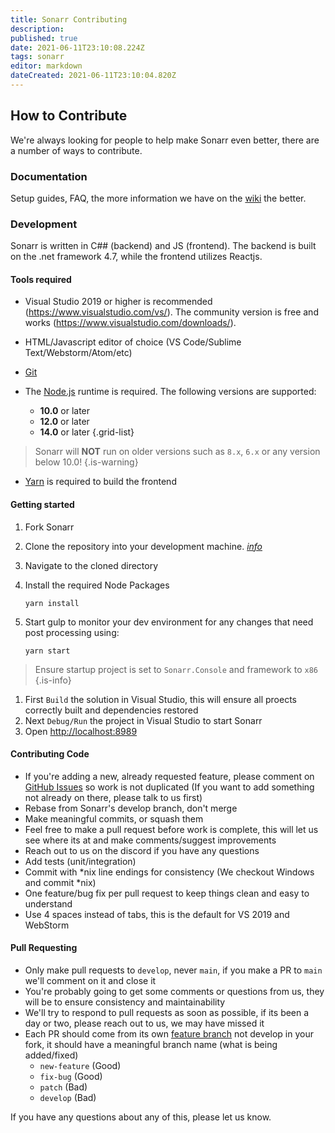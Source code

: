 ```yaml
---
title: Sonarr Contributing
description: 
published: true
date: 2021-06-11T23:10:08.224Z
tags: sonarr
editor: markdown
dateCreated: 2021-06-11T23:10:04.820Z
---
```


## How to Contribute

We're always looking for people to help make Sonarr even better, there are a number of ways to contribute.

### Documentation

Setup guides, FAQ, the more information we have on the [wiki](/sonarr) the better.

### Development

Sonarr is written in C## (backend) and JS (frontend). The backend is built on the .net framework 4.7, while the frontend utilizes Reactjs.

#### Tools required

- Visual Studio 2019 or higher is recommended (<https://www.visualstudio.com/vs/>).  The community version is free and works (<https://www.visualstudio.com/downloads/>).

- HTML/Javascript editor of choice (VS Code/Sublime Text/Webstorm/Atom/etc)
- [Git](https://git-scm.com/downloads)
- The [Node.js](https://nodejs.org/) runtime is required. The following versions are supported:
  - **10.0** or later
  - **12.0** or later
  - **14.0** or later
{.grid-list}

> Sonarr will **NOT** run on older versions such as `8.x`, `6.x` or any version below 10.0!
{.is-warning}

- [Yarn](https://yarnpkg.com/) is required to build the frontend

#### Getting started

1. Fork Sonarr
1. Clone the repository into your development machine. [*info*](https://docs.github.com/en/github/creating-cloning-and-archiving-repositories/cloning-a-repository-from-github)
1. Navigate to the cloned directory
1. Install the required Node Packages

   ```shell
   yarn install
   ```

1. Start gulp to monitor your dev environment for any changes that need post processing using:

   ```shell
   yarn start
   ```

> Ensure startup project is set to `Sonarr.Console` and    framework to `x86`
{.is-info}

1. First `Build` the solution in Visual Studio, this will ensure all proects correctly built and dependencies restored
1. Next `Debug/Run` the project in Visual Studio to start Sonarr
1. Open <http://localhost:8989>

#### Contributing Code

- If you're adding a new, already requested feature, please comment on [GitHub Issues](https://github.com/Sonarr/Sonarr/issues "GitHub Issues") so work is not duplicated (If you want to add something not already on there, please talk to us first)
- Rebase from Sonarr's develop branch, don't merge
- Make meaningful commits, or squash them
- Feel free to make a pull request before work is complete, this will let us see where its at and make comments/suggest improvements
- Reach out to us on the discord if you have any questions
- Add tests (unit/integration)
- Commit with \*nix line endings for consistency (We checkout Windows and commit \*nix)
- One feature/bug fix per pull request to keep things clean and easy to understand
- Use 4 spaces instead of tabs, this is the default for VS 2019 and WebStorm

#### Pull Requesting

- Only make pull requests to `develop`, never `main`, if you make a PR to `main` we'll comment on it and close it
- You're probably going to get some comments or questions from us, they will be to ensure consistency and maintainability
- We'll try to respond to pull requests as soon as possible, if its been a day or two, please reach out to us, we may have missed it
- Each PR should come from its own [feature branch](http://martinfowler.com/bliki/FeatureBranch.html) not develop in your fork, it should have a meaningful branch name (what is being added/fixed)
  - `new-feature` (Good)
  - `fix-bug` (Good)
  - `patch` (Bad)
  - `develop` (Bad)

If you have any questions about any of this, please let us know.